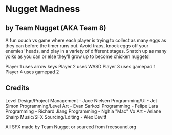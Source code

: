 # Nugget Madness
## by Team Nugget (AKA Team 8)

A fun couch vs game where each player is trying to collect as many eggs as they can before the timer runs out. Avoid traps, knock eggs off your enemies' heads, and play in a variety of different stages. Snatch up as many yolks as you can or else they'll grow up to become chicken nuggets!

Player 1 uses arrow keys
Player 2 uses WASD
Player 3 uses gamepad 1
Player 4 uses gamepad 2

## Credits

Level Design/Project Management - Jace Nielsen
Programming/UI - Jet Simon
Programming/Level Art - Evan Sarkozi
Programming - Felipe Lara
Programming - Richard Jiang
Programming - Nghia "Mac" Vo
Art - Ariane Shairp
Music/SFX Sourcing/Editing - Alex Devitt

All SFX made by Team Nugget or sourced from freesound.org

